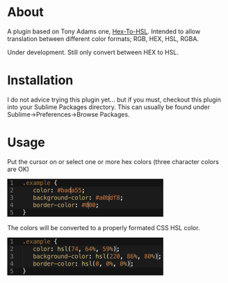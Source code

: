 # About

A plugin based on Tony Adams one, [Hex-To-HSL](https://github.com/atadams/Hex-to-HSL-Color). Intended to allow translation between different color formats; RGB, HEX, HSL, RGBA.

Under development. Still only convert between HEX to HSL.

# Installation
I do not advice trying this plugin yet... but if you must, checkout this plugin into your Sublime Packages directory. This can usually be found under Sublime->Preferences->Browse Packages.

# Usage
Put the cursor on or select one or more hex colors (three character colors are OK)

![Example 1](resources/ex1.png)

The colors will be converted to a properly formated CSS HSL color.

![Example 2](resources/ex2.png)
